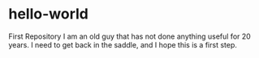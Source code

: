 # hello-world
First Repository
I am an old guy that has not done anything useful for 20 years. I need to get back in the saddle, and I hope this is a first step.

